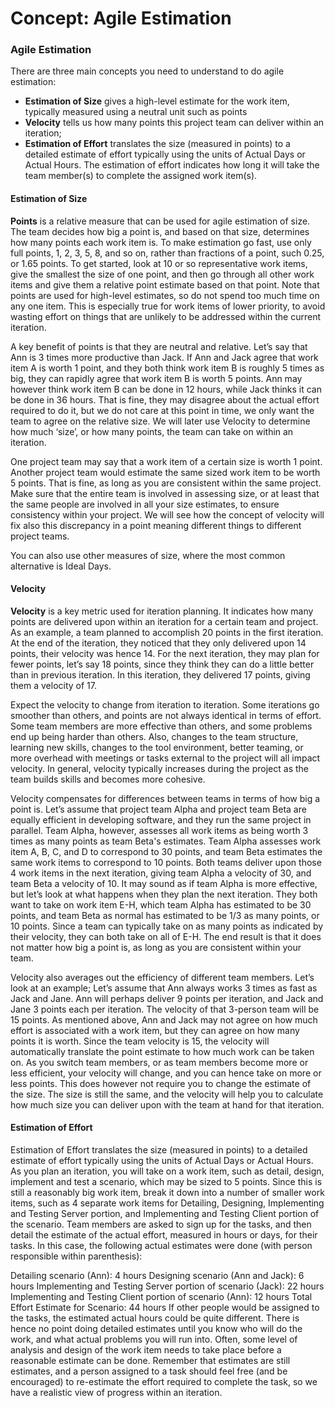 # Concept: Agile Estimation
### Agile Estimation
There are three main concepts you need to understand to do agile estimation:

* **Estimation of Size** gives a high-level estimate for the work item, typically measured using a neutral unit such as points
* **Velocity** tells us how many points this project team can deliver within an iteration;
* **Estimation of Effort** translates the size (measured in points) to a detailed estimate of effort typically using the units of Actual Days or Actual Hours. The estimation of effort indicates how long it will take the team member(s) to complete the assigned work item(s).

#### Estimation of Size
**Points** is a relative measure that can be used for agile estimation of size. The team decides how big a point is, and based on that size, determines how many points each work item is. To make estimation go fast, use only full points, 1, 2, 3, 5, 8, and so on, rather than fractions of a point, such 0.25, or 1.65 points. To get started, look at 10 or so representative work items, give the smallest the size of one point, and then go through all other work items and give them a relative point estimate based on that point. Note that points are used for high-level estimates, so do not spend too much time on any one item. This is especially true for work items of lower priority, to avoid wasting effort on things that are unlikely to be addressed within the current iteration.

A key benefit of points is that they are neutral and relative. Let’s say that Ann is 3 times more productive than Jack. If Ann and Jack agree that work item A is worth 1 point, and they both think work item B is roughly 5 times as big, they can rapidly agree that work item B is worth 5 points. Ann may however think work item B can be done in 12 hours, while Jack thinks it can be done in 36 hours. That is fine, they may disagree about the actual effort required to do it, but we do not care at this point in time, we only want the team to agree on the relative size. We will later use Velocity to determine how much ‘size’, or how many points, the team can take on within an iteration.

One project team may say that a work item of a certain size is worth 1 point. Another project team would estimate the same sized work item to be worth 5 points. That is fine, as long as you are consistent within the same project. Make sure that the entire team is involved in assessing size, or at least that the same people are involved in all your size estimates, to ensure consistency within your project. We will see how the concept of velocity will fix also this discrepancy in a point meaning different things to different project teams.

You can also use other measures of size, where the most common alternative is Ideal Days.

#### Velocity
**Velocity** is a key metric used for iteration planning. It indicates how many points are delivered upon within an iteration for a certain team and project. As an example, a team planned to accomplish 20 points in the first iteration. At the end of the iteration, they noticed that they only delivered upon 14 points, their velocity was hence 14. For the next iteration, they may plan for fewer points, let’s say 18 points, since they think they can do a little better than in previous iteration. In this iteration, they delivered 17 points, giving them a velocity of 17.

Expect the velocity to change from iteration to iteration. Some iterations go smoother than others, and points are not always identical in terms of effort. Some team members are more effective than others, and some problems end up being harder than others. Also, changes to the team structure, learning new skills, changes to the tool environment, better teaming, or more overhead with meetings or tasks external to the project will all impact velocity. In general, velocity typically increases during the project as the team builds skills and becomes more cohesive.

Velocity compensates for differences between teams in terms of how big a point is. Let’s assume that project team Alpha and project team Beta are equally efficient in developing software, and they run the same project in parallel. Team Alpha, however, assesses all work items as being worth 3 times as many points as team Beta's estimates. Team Alpha assesses work item A, B, C, and D to correspond to 30 points, and team Beta estimates the same work items to correspond to 10 points. Both teams deliver upon those 4 work items in the next iteration, giving team Alpha a velocity of 30, and team Beta a velocity of 10. It may sound as if team Alpha is more effective, but let’s look at what happens when they plan the next iteration. They both want to take on work item E-H, which team Alpha has estimated to be 30 points, and team Beta as normal has estimated to be 1/3 as many points, or 10 points. Since a team can typically take on as many points as indicated by their velocity, they can both take on all of E-H. The end result is that it does not matter how big a point is, as long as you are consistent within your team.

Velocity also averages out the efficiency of different team members. Let’s look at an example; Let’s assume that Ann always works 3 times as fast as Jack and Jane. Ann will perhaps deliver 9 points per iteration, and Jack and Jane 3 points each per iteration. The velocity of that 3-person team will be 15 points. As mentioned above, Ann and Jack may not agree on how much effort is associated with a work item, but they can agree on how many points it is worth. Since the team velocity is 15, the velocity will automatically translate the point estimate to how much work can be taken on. As you switch team members, or as team members become more or less efficient, your velocity will change, and you can hence take on more or less points. This does however not require you to change the estimate of the size. The size is still the same, and the velocity will help you to calculate how much size you can deliver upon with the team at hand for that iteration.

#### Estimation of Effort
Estimation of Effort translates the size (measured in points) to a detailed estimate of effort typically using the units of Actual Days or Actual Hours. As you plan an iteration, you will take on a work item, such as detail, design, implement and test a scenario, which may be sized to 5 points. Since this is still a reasonably big work item, break it down into a number of smaller work items, such as 4 separate work items for Detailing, Designing, Implementing and Testing Server portion, and Implementing and Testing Client portion of the scenario. Team members are asked to sign up for the tasks, and then detail the estimate of the actual effort, measured in hours or days, for their tasks. In this case, the following actual estimates were done (with person responsible within parenthesis):

Detailing scenario (Ann): 4 hours
Designing scenario (Ann and Jack):  6 hours
Implementing and Testing Server portion of scenario (Jack): 22 hours
Implementing and Testing Client portion of scenario (Ann): 12 hours
Total Effort Estimate for Scenario: 44 hours
If other people would be assigned to the tasks, the estimated actual hours could be quite different. There is hence no point doing detailed estimates until you know who will do the work, and what actual problems you will run into. Often, some level of analysis and design of the work item needs to take place before a reasonable estimate can be done. Remember that estimates are still estimates, and a person assigned to a task should feel free (and be encouraged) to re-estimate the effort required to complete the task, so we have a realistic view of progress within an iteration.
